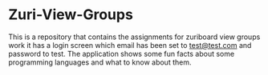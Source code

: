 # Zuri-View-Groups
This is a repository that contains the assignments for zuriboard view groups work it has a login screen which email has been set to test@test.com and password to test.
The application shows some fun facts about some programming languages and what to know about them.
